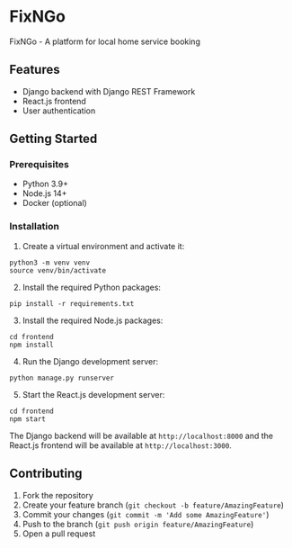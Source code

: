 # FixNGo
FixNGo - A platform for local home service booking


## Features
- Django backend with Django REST Framework
- React.js frontend
- User authentication


## Getting Started

### Prerequisites
- Python 3.9+
- Node.js 14+
- Docker (optional)

### Installation

1. Create a virtual environment and activate it:

```
python3 -m venv venv
source venv/bin/activate
```

2. Install the required Python packages:

```
pip install -r requirements.txt
```

3. Install the required Node.js packages:

```
cd frontend
npm install
```

4. Run the Django development server:

```
python manage.py runserver
```

5. Start the React.js development server:

```
cd frontend
npm start
```

The Django backend will be available at `http://localhost:8000` and the React.js frontend will be available at `http://localhost:3000`.



## Contributing

1. Fork the repository
2. Create your feature branch (`git checkout -b feature/AmazingFeature`)
3. Commit your changes (`git commit -m 'Add some AmazingFeature'`)
4. Push to the branch (`git push origin feature/AmazingFeature`)
5. Open a pull request
